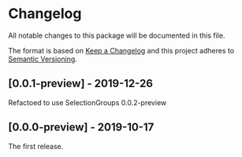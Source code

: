 # Changelog
All notable changes to this package will be documented in this file.

The format is based on [Keep a Changelog](http://keepachangelog.com/en/1.0.0/)
and this project adheres to [Semantic Versioning](http://semver.org/spec/v2.0.0.html).

## [0.0.1-preview] - 2019-12-26

Refactoed to use SelectionGroups 0.0.2-preview

## [0.0.0-preview] - 2019-10-17

The first release.

